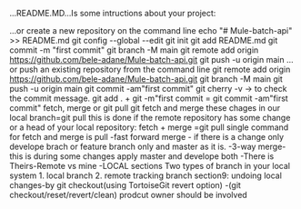   ...README.MD...Is some intructions about your project:

…or create a new repository on the command line
echo "# Mule-batch-api" >> README.md
git config --global --edit
git init
git add README.md
git commit -m "first commit"
git branch -M main
git remote add origin https://github.com/bele-adane/Mule-batch-api.git
git push -u origin main
…or push an existing repository from the command line
git remote add origin https://github.com/bele-adane/Mule-batch-api.git
git branch -M main
git push -u origin main
git commit -am"first commit"
git cherry -v -> to check the commit message.
git add . + git -m"first commit = git commit -am"first commit"
fetch, merge or git pull
git fetch and merge these chages in our local branch=git pull this is done if the remote repository has some change or a head of your local repository:
fetch + merge =git pull
single command for fetch and merge is pull
-fast forward merge - if there is a change only develope brach or feature branch only and master as it is.
-3-way merge- this is during some changes apply master and develope both
-There is Theirs-Remote vs mine -LOCAL sections 
Two types of branch in your local system
	1. local branch
	2. remote tracking branch
section9: undoing local changes-by git checkout(using TortoiseGit revert option) -(git checkout/reset/revert/clean)
prodcut owner should be involved